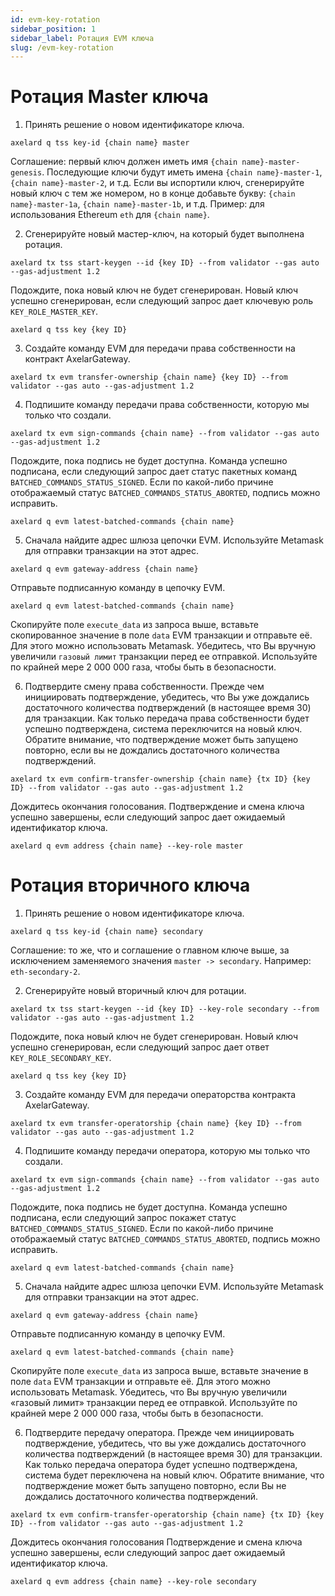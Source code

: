 ```yaml
---
id: evm-key-rotation
sidebar_position: 1
sidebar_label: Ротация EVM ключа
slug: /evm-key-rotation
---
```

# Ротация Master ключа
1. Принять решение о новом идентификаторе ключа.
```
axelard q tss key-id {chain name} master
```
Соглашение: первый ключ должен иметь имя `{chain name}-master-genesis`.  Последующие ключи будут иметь имена `{chain name}-master-1`, `{chain name}-master-2`, и т.д.  Если вы испортили ключ, сгенерируйте новый ключ с тем же номером, но в конце добавьте букву: `{chain name}-master-1a`, `{chain name}-master-1b`, и т.д.  Пример: для использования Ethereum `eth` для `{chain name}`.

2. Сгенерируйте новый мастер-ключ, на который будет выполнена ротация.
```
axelard tx tss start-keygen --id {key ID} --from validator --gas auto --gas-adjustment 1.2
```
Подождите, пока новый ключ не будет сгенерирован.
Новый ключ успешно сгенерирован, если следующий запрос дает ключевую роль `KEY_ROLE_MASTER_KEY`.
```
axelard q tss key {key ID}
```

3. Создайте команду EVM для передачи права собственности на контракт AxelarGateway.
```
axelard tx evm transfer-ownership {chain name} {key ID} --from validator --gas auto --gas-adjustment 1.2
```

4. Подпишите команду передачи права собственности, которую мы только что создали.
```
axelard tx evm sign-commands {chain name} --from validator --gas auto --gas-adjustment 1.2
```
Подождите, пока подпись не будет доступна.
Команда успешно подписана, если следующий запрос дает статус пакетных команд `BATCHED_COMMANDS_STATUS_SIGNED`. Если по какой-либо причине отображаемый статус `BATCHED_COMMANDS_STATUS_ABORTED`, подпись можно исправить.
```
axelard q evm latest-batched-commands {chain name}
```

5. Сначала найдите адрес шлюза цепочки EVM. Используйте Metamask для отправки транзакции на этот адрес.
```
axelard q evm gateway-address {chain name}
```

Отправьте подписанную команду в цепочку EVM.
```
axelard q evm latest-batched-commands {chain name}
```
Скопируйте поле `execute_data` из запроса выше, вставьте скопированное значение в поле `data` EVM транзакции и отправьте её. Для этого можно использовать Metamask. Убедитесь, что Вы вручную увеличили `газовый лимит` транзакции перед ее отправкой. Используйте по крайней мере 2 000 000 газа, чтобы быть в безопасности.

6. Подтвердите смену права собственности.
Прежде чем инициировать подтверждение, убедитесь, что Вы уже дождались достаточного количества подтверждений (в настоящее время 30) для транзакции. Как только передача права собственности будет успешно подтверждена, система переключится на новый ключ. Обратите внимание, что подтверждение может быть запущено повторно, если вы не дождались достаточного количества подтверждений.
```
axelard tx evm confirm-transfer-ownership {chain name} {tx ID} {key ID} --from validator --gas auto --gas-adjustment 1.2
```
Дождитесь окончания голосования.
Подтверждение и смена ключа успешно завершены, если следующий запрос дает ожидаемый идентификатор ключа.
```
axelard q evm address {chain name} --key-role master
```

# Ротация вторичного ключа
1. Принять решение о новом идентификаторе ключа.
```
axelard q tss key-id {chain name} secondary
```
Соглашение: то же, что и соглашение о главном ключе выше, за исключением заменяемого значения `master -> secondary`.  Например: `eth-secondary-2`.

2. Сгенерируйте новый вторичный ключ для ротации.
```
axelard tx tss start-keygen --id {key ID} --key-role secondary --from validator --gas auto --gas-adjustment 1.2
```
Подождите, пока новый ключ не будет сгенерирован.
Новый ключ успешно сгенерирован, если следующий запрос дает ответ `KEY_ROLE_SECONDARY_KEY`.
```
axelard q tss key {key ID}
```

3. Создайте команду EVM для передачи операторства контракта AxelarGateway.
```
axelard tx evm transfer-operatorship {chain name} {key ID} --from validator --gas auto --gas-adjustment 1.2
```

4. Подпишите команду передачи оператора, которую мы только что создали.
```
axelard tx evm sign-commands {chain name} --from validator --gas auto --gas-adjustment 1.2
```
Подождите, пока подпись не будет доступна.
Команда успешно подписана, если следующий запрос покажет статус `BATCHED_COMMANDS_STATUS_SIGNED`. Если по какой-либо причине отображаемый статус `BATCHED_COMMANDS_STATUS_ABORTED`, подпись можно исправить.
```
axelard q evm latest-batched-commands {chain name}
```

5. Сначала найдите адрес шлюза цепочки EVM. Используйте Metamask для отправки транзакции на этот адрес.
```
axelard q evm gateway-address {chain name}
```

Отправьте подписанную команду в цепочку EVM.
```
axelard q evm latest-batched-commands {chain name}
```
Скопируйте поле `execute_data` из запроса выше, вставьте значение в поле `data` EVM транзакции и отправьте её. Для этого можно использовать Metamask. Убедитесь, что Вы вручную увеличили «газовый лимит» транзакции перед ее отправкой. Используйте по крайней мере 2 000 000 газа, чтобы быть в безопасности.

6. Подтвердите передачу оператора.
Прежде чем инициировать подтверждение, убедитесь, что вы уже дождались достаточного количества подтверждений (в настоящее время 30) для транзакции. Как только передача оператора будет успешно подтверждена, система будет переключена на новый ключ. Обратите внимание, что подтверждение может быть запущено повторно, если Вы не дождались достаточного количества подтверждений.
```
axelard tx evm confirm-transfer-operatorship {chain name} {tx ID} {key ID} --from validator --gas auto --gas-adjustment 1.2
```
Дождитесь окончания голосования
Подтверждение и смена ключа успешно завершены, если следующий запрос дает ожидаемый идентификатор ключа.
```
axelard q evm address {chain name} --key-role secondary
```
